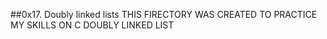 ##0x17. Doubly linked lists
THIS FIRECTORY WAS CREATED TO PRACTICE MY SKILLS ON C DOUBLY LINKED LIST
